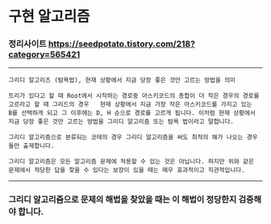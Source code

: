 # 구현 알고리즘

### 정리사이트 https://seedpotato.tistory.com/218?category=565421

---

    그리디 알고리즈 (탐욕법), 현재 상황에서 지금 당장 좋은 것만 고르는 방법을 의미

    트리가 있다고 할 때 Root에서 시작하는 경로중 아스키코드의 총합이 더 작은 경우의 경로를 고르라고 할 때 그리드의 경우   현재 상황에서 지금 가장 작은 아스키코드를 가지고 있는  B를 선택하게 되고 그 이후에는 D, H 순으로 경로를 고르게 됩니다. 이처럼 현재 상황에서 지금 당장 좋은 것만 고르는 방법을 그리디 알고리즘 또는 탐욕 법이라고 말합니다.

    그리디 알고리즘으로 분류되는 코테의 경우 그리디 알고리즘을 써도 최적의 해가 나오는 경우들만 출제합니다.

    그리디 알고리즘은 모든 알고리즘 문제에 적용할 수 있는 것은 아닙니다. 하지만 위와 같은 문제에서 적당한 답을 찾을 수 있다는 보장이 있을 때는 매우 효과적이고 직관적입니다.

---

### 그리디 알고리즘으로 문제의 해법을 찾았을 때는 이 해법이 정당한지 검증해야 합니다.
